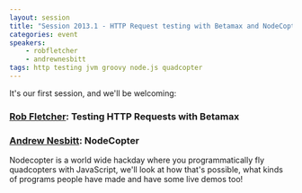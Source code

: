 ```yaml
---
layout: session
title: "Session 2013.1 - HTTP Request testing with Betamax and NodeCopter"
categories: event
speakers: 
    - robfletcher
    - andrewnesbitt
tags: http testing jvm groovy node.js quadcopter
---
```

It's our first session, and we'll be welcoming:

### <a href="{% post_url 2000-01-01-rob-fletcher %}">Rob Fletcher</a>: Testing HTTP Requests with Betamax

### <a href="{% post_url 2000-01-01-andrew-nesbitt %}">Andrew Nesbitt</a>: NodeCopter

Nodecopter is a world wide hackday where you programmatically fly quadcopters with JavaScript, we'll look at how that's possible, what kinds of programs people have made and have some live demos too! 
